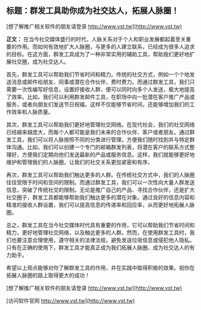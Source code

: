 ## **标题：群发工具助你成为社交达人，拓展人脉圈！**

[想了解推广相关软件的朋友请登录 http://www.vst.tw](http://www.vst.tw)

**正文：**
在当今社交媒体盛行的时代，人脉关系对于个人和职业发展都起着至关重要的作用。而如何有效地扩大人脉圈，与更多的人建立联系，已经成为很多人追求的目标。在这方面，群发工具成为了一种非常实用的辅助工具，帮助我们更好地扩展社交圈，成为社交达人。

首先，群发工具可以帮助我们节省时间和精力。传统的社交方式，例如一个个地发送消息或邮件给朋友、同事或潜在合作伙伴，费时费力。而通过群发工具，我们只需要一次性编写好信息，设置好接收人群，便可以同时向多个人发送，极大地提高了效率。比如，我们可以利用群发邮件工具，在职场中向一批潜在客户推广产品或服务，或者向朋友们发送节日祝福，这样不仅能够节省时间，还能够增加我们的工作效率和人脉质量。

其次，群发工具可以帮助我们更好地管理社交网络。在现代社会，我们的社交网络已经越来越庞大，而每个人都可能是我们未来的合作伙伴、客户或者朋友。通过群发工具，我们可以将人脉按照不同的分类进行管理，方便我们随时找到并与特定群体沟通。比如，我们可以创建一个专门的邮箱群发列表，将潜在客户的联系方式整理好，方便我们定期向他们发送最新的产品或服务信息。这样，我们就能够更好地维护和管理我们的人脉圈，让我们的社交关系更加紧密和有序。

再次，群发工具可以帮助我们触达更多的人群。在传统社交方式中，我们的人脉圈往往受限于时间和空间的限制。而通过群发工具，我们可以一次性向大量人群发送信息，突破了传统社交的限制。无论是推广自己的产品、寻找合作伙伴，还是扩大社交圈子，群发工具都能够帮助我们触达更多的潜在对象。通过良好的信息内容和精准的接收人群设置，我们可以提高信息的传递率和回应率，从而更好地拓展人脉圈。

总之，群发工具在当今社交媒体时代具有重要的作用，它可以帮助我们节省时间和精力，更好地管理社交网络，以及触达更多的人群。然而，在使用群发工具时，我们也要注意合理使用，遵守相关的法律法规，避免发送垃圾信息或侵犯他人隐私。只有在正确的使用下，群发工具才能真正成为我们拓展人脉圈、成为社交达人的有力助手。

希望以上观点能够对你了解群发工具的作用，并在实践中取得积极的效果。祝你在拓展人脉圈的路上取得更大的成功！

[想了解推广相关软件的朋友请登录 http://www.vst.tw](http://www.vst.tw)


[访问软件官网 http://www.vst.tw](http://www.vst.tw)
